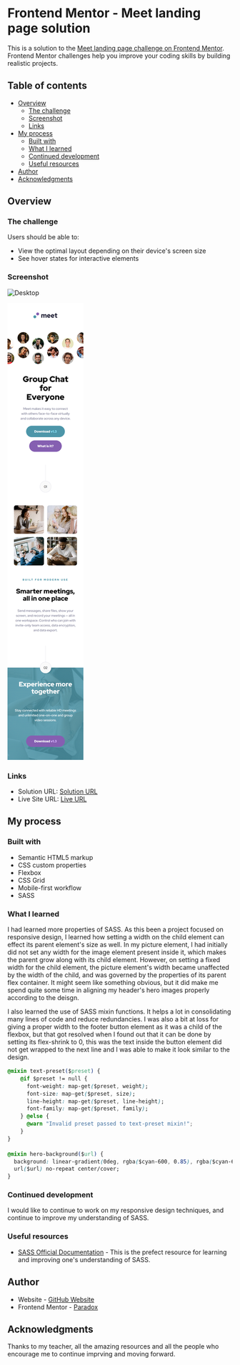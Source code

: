 # Frontend Mentor - Meet landing page solution

This is a solution to the [Meet landing page challenge on Frontend Mentor](https://www.frontendmentor.io/challenges/meet-landing-page-rbTDS6OUR). Frontend Mentor challenges help you improve your coding skills by building realistic projects. 

## Table of contents

- [Overview](#overview)
  - [The challenge](#the-challenge)
  - [Screenshot](#screenshot)
  - [Links](#links)
- [My process](#my-process)
  - [Built with](#built-with)
  - [What I learned](#what-i-learned)
  - [Continued development](#continued-development)
  - [Useful resources](#useful-resources)
- [Author](#author)
- [Acknowledgments](#acknowledgments)

## Overview

### The challenge

Users should be able to:

- View the optimal layout depending on their device's screen size
- See hover states for interactive elements

### Screenshot

![Desktop](./assets/desktop/Desktop.png)

![Mobile](./assets/mobile/Mobile.png)


### Links

- Solution URL: [Solution URL](https://github.com/Taresta/meet-landing-page.git)
- Live Site URL: [Live URL](https://your-live-site-url.com)

## My process

### Built with

- Semantic HTML5 markup
- CSS custom properties
- Flexbox
- CSS Grid
- Mobile-first workflow
- SASS

### What I learned
I had learned more properties of SASS. As this been a project focused on responsive design, I learned how setting a width on the child element can effect its parent element's size as well. In my picture element, I had initially did not set any width for the image element present inside it, which makes the parent grow along with its child element. However, on setting a fixed width for the child element, the picture element's width became unaffected by the width of the child, and was governed by the properties of its parent flex container. It might seem like something obvious, but it did make me spend quite some time in aligning my header's hero images properly according to the deisgn.

I also learned the use of SASS mixin functions. It helps a lot in consolidating many lines of code and reduce redundancies. 
I was also a bit at loss for giving a proper width to the footer button element as it was a child of the flexbox, but that got resolved when I found out that it can be done by setting its flex-shrink to 0, this was the text inside the button element did not get wrapped to the next line and I was able to make it look similar to the design.

```css
@mixin text-preset($preset) {
    @if $preset != null {
      font-weight: map-get($preset, weight);
      font-size: map-get($preset, size);
      line-height: map-get($preset, line-height);
      font-family: map-get($preset, family);
    } @else {
      @warn "Invalid preset passed to text-preset mixin!";
    }
}

@mixin hero-background($url) {
  background: linear-gradient(0deg, rgba($cyan-600, 0.85), rgba($cyan-600, 0.85)), 
  url($url) no-repeat center/cover;
}

```

### Continued development
 I would like to continue to work on my responsive design techniques, and continue to improve my understanding of SASS.

### Useful resources

- [SASS Official Documentation](https://sass-lang.com/) - This is the prefect resource for learning and improving one's understanding of SASS.


## Author

- Website - [GitHub Website](https://github.com/Taresta)
- Frontend Mentor - [Paradox](https://www.frontendmentor.io/profile/Taresta)

## Acknowledgments
Thanks to my teacher, all the amazing resources and all the people who encourage me to continue imprving and moving forward.
